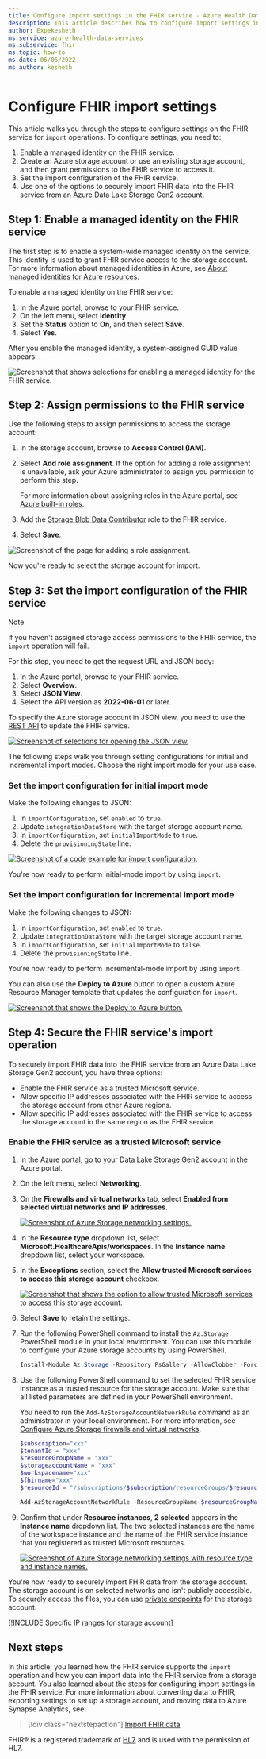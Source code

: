 ```yaml
---
title: Configure import settings in the FHIR service - Azure Health Data Services
description: This article describes how to configure import settings in the FHIR service.
author: Expekesheth
ms.service: azure-health-data-services
ms.subservice: fhir
ms.topic: how-to
ms.date: 06/06/2022
ms.author: kesheth
---
```


# Configure FHIR import settings

This article walks you through the steps to configure settings on the FHIR service for `import` operations. To configure settings, you need to:

1. Enable a managed identity on the FHIR service.
1. Create an Azure storage account or use an existing storage account, and then grant permissions to the FHIR service to access it.
1. Set the import configuration of the FHIR service.
1. Use one of the options to securely import FHIR data into the FHIR service from an Azure Data Lake Storage Gen2 account.

## Step 1: Enable a managed identity on the FHIR service

The first step is to enable a system-wide managed identity on the service. This identity is used to grant FHIR service access to the storage account. For more information about managed identities in Azure, see [About managed identities for Azure resources](../../active-directory/managed-identities-azure-resources/overview.md).

To enable a managed identity on the FHIR service:

1. In the Azure portal, browse to your FHIR service.
2. On the left menu, select **Identity**.
3. Set the **Status** option to **On**, and then select **Save**.
4. Select **Yes**.

After you enable the managed identity, a system-assigned GUID value appears.

![Screenshot that shows selections for enabling a managed identity for the FHIR service.](media/configure-import-data/fhir-managed-identity-enabled.png)

## Step 2: Assign permissions to the FHIR service

Use the following steps to assign permissions to access the storage account:

1. In the storage account, browse to **Access Control (IAM)**.
2. Select **Add role assignment**. If the option for adding a role assignment is unavailable, ask your Azure administrator to assign you permission to perform this step.

   For more information about assigning roles in the Azure portal, see [Azure built-in roles](../../role-based-access-control/role-assignments-portal.yml).
3. Add the [Storage Blob Data Contributor](../../role-based-access-control/built-in-roles.md#storage-blob-data-contributor) role to the FHIR service.
4. Select **Save**.

![Screenshot of the page for adding a role assignment.](media/configure-import-data/add-role-assignment-page.png)

Now you're ready to select the storage account for import.

## Step 3: Set the import configuration of the FHIR service

> [!NOTE]
> If you haven't assigned storage access permissions to the FHIR service, the `import` operation will fail.

For this step, you need to get the request URL and JSON body:

1. In the Azure portal, browse to your FHIR service.
2. Select **Overview**.
3. Select **JSON View**.
4. Select the API version as **2022-06-01** or later.

To specify the Azure storage account in JSON view, you need to use the [REST API](/rest/api/healthcareapis/fhir-services/create-or-update) to update the FHIR service.

[![Screenshot of selections for opening the JSON view.](media/bulk-import/fhir-json-view.png)](media/bulk-import/fhir-json-view.png#lightbox)

The following steps walk you through setting configurations for initial and incremental import modes. Choose the right import mode for your use case.

### Set the import configuration for initial import mode

Make the following changes to JSON:

1. In `importConfiguration`, set `enabled` to `true`.
2. Update `integrationDataStore` with the target storage account name.
3. In `importConfiguration`, set `initialImportMode` to `true`.
4. Delete the `provisioningState` line.

[![Screenshot of a code example for import configuration.](media/bulk-import/import-url-and-body.png)](media/bulk-import/import-url-and-body.png#lightbox)

You're now ready to perform initial-mode import by using `import`.

### Set the import configuration for incremental import mode

Make the following changes to JSON:

1. In `importConfiguration`, set `enabled` to `true`.
2. Update `integrationDataStore` with the target storage account name.
3. In `importConfiguration`, set `initialImportMode` to `false`.
4. Delete the `provisioningState` line.

You're now ready to perform incremental-mode import by using `import`.

You can also use the **Deploy to Azure** button to open a custom Azure Resource Manager template that updates the configuration for `import`.

[![Screenshot that shows the Deploy to Azure button.](https://aka.ms/deploytoazurebutton)](https://portal.azure.com/#create/Microsoft.Template/uri/https%3A%2F%2Fraw.githubusercontent.com%2FAzure%2Fazure-quickstart-templates%2Fmaster%2Fquickstarts%2Fmicrosoft.healthcareapis%2Ffhir-import%2Fazuredeploy.json)

## Step 4: Secure the FHIR service's import operation

To securely import FHIR data into the FHIR service from an Azure Data Lake Storage Gen2 account, you have three options:

* Enable the FHIR service as a trusted Microsoft service.
* Allow specific IP addresses associated with the FHIR service to access the storage account from other Azure regions.
* Allow specific IP addresses associated with the FHIR service to access the storage account in the same region as the FHIR service.

### Enable the FHIR service as a trusted Microsoft service

1. In the Azure portal, go to your Data Lake Storage Gen2 account in the Azure portal.

1. On the left menu, select **Networking**.

1. On the **Firewalls and virtual networks** tab, select **Enabled from selected virtual networks and IP addresses**.

   [![Screenshot of Azure Storage networking settings.](media/export-data/storage-networking-1.png)](media/export-data/storage-networking-1.png#lightbox)
   
1. In the **Resource type** dropdown list, select **Microsoft.HealthcareApis/workspaces**. In the **Instance name** dropdown list, select your workspace.

1. In the **Exceptions** section, select the **Allow trusted Microsoft services to access this storage account** checkbox.

   [![Screenshot that shows the option to allow trusted Microsoft services to access this storage account.](media/export-data/exceptions.png)](media/export-data/exceptions.png#lightbox)
   
1. Select **Save** to retain the settings.

1. Run the following PowerShell command to install the `Az.Storage` PowerShell module in your local environment. You can use this module to configure your Azure storage accounts by using PowerShell.

   ```PowerShell
   Install-Module Az.Storage -Repository PsGallery -AllowClobber -Force 
   ```

1. Use the following PowerShell command to set the selected FHIR service instance as a trusted resource for the storage account. Make sure that all listed parameters are defined in your PowerShell environment.

   You need to run the `Add-AzStorageAccountNetworkRule` command as an administrator in your local environment. For more information, see [Configure Azure Storage firewalls and virtual networks](../../storage/common/storage-network-security.md).

   ```PowerShell
   $subscription="xxx"
   $tenantId = "xxx"
   $resourceGroupName = "xxx"
   $storageaccountName = "xxx"
   $workspacename="xxx"
   $fhirname="xxx"
   $resourceId = "/subscriptions/$subscription/resourceGroups/$resourceGroupName/providers/Microsoft.HealthcareApis/workspaces/$workspacename/fhirservices/$fhirname"

   Add-AzStorageAccountNetworkRule -ResourceGroupName $resourceGroupName -Name $storageaccountName -TenantId $tenantId -ResourceId $resourceId
   ```

1. Confirm that under **Resource instances**, **2 selected** appears in the **Instance name** dropdown list. The two selected instances are the name of the workspace instance and the name of the FHIR service instance that you registered as trusted Microsoft resources.

   [![Screenshot of Azure Storage networking settings with resource type and instance names.](media/export-data/storage-networking-2.png)](media/export-data/storage-networking-2.png#lightbox)
   
You're now ready to securely import FHIR data from the storage account. The storage account is on selected networks and isn't publicly accessible. To securely access the files, you can use [private endpoints](../../storage/common/storage-private-endpoints.md) for the storage account.

[!INCLUDE [Specific IP ranges for storage account](../includes/common-ip-address-storage-account.md)]

## Next steps

In this article, you learned how the FHIR service supports the `import` operation and how you can import data into the FHIR service from a storage account. You also learned about the steps for configuring import settings in the FHIR service. For more information about converting data to FHIR, exporting settings to set up a storage account, and moving data to Azure Synapse Analytics, see:

>[!div class="nextstepaction"]
>[Import FHIR data](import-data.md)

FHIR&#174; is a registered trademark of [HL7](https://hl7.org/fhir/) and is used with the permission of HL7.
